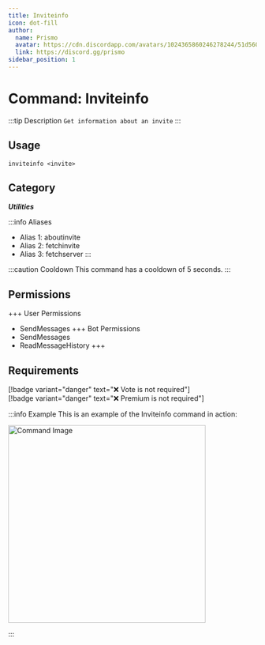 ```yaml
---
title: Inviteinfo
icon: dot-fill
author:
  name: Prismo
  avatar: https://cdn.discordapp.com/avatars/1024365860246278244/51d5603eff69376da9a21e86b07a75bd.png?size=2048
  link: https://discord.gg/prismo
sidebar_position: 1
---
```



# Command: Inviteinfo

:::tip Description
`Get information about an invite`
:::

## Usage

```
inviteinfo <invite>
```

## Category

_**Utilities**_

:::info Aliases
- Alias 1: aboutinvite
- Alias 2: fetchinvite
- Alias 3: fetchserver
:::

:::caution Cooldown
This command has a cooldown of 5 seconds.
:::

## Permissions

+++ User Permissions
- SendMessages
+++ Bot Permissions
- SendMessages
- ReadMessageHistory
+++

## Requirements

[!badge variant="danger" text="❌ Vote is not required"]  
[!badge variant="danger" text="❌ Premium is not required"]

:::info Example
This is an example of the Inviteinfo command in action:

<img src="https://i.imgur.com/0pKmJ1k.png" alt="Command Image" width="400"/>

:::

